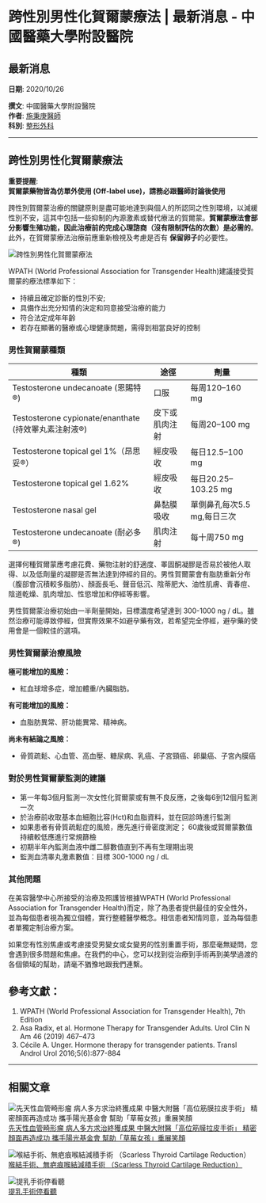 # 跨性別男性化賀爾蒙療法 | 最新消息 - 中國醫藥大學附設醫院

## 最新消息

**日期**: 2020/10/26  

**撰文**: 中國醫藥大學附設醫院  
**作者**: [施秉庚醫師](https://www.cmuh.cmu.edu.tw/Doctor/DoctorInfo?docId=D20827)  
**科別**: [整形外科](https://www.cmuh.cmu.edu.tw/Department/Detail?depid=73)  

---

## 跨性別男性化賀爾蒙療法

**重要提醒**:  
**賀爾蒙藥物皆為仿單外使用 (Off-label use)，請務必跟醫師討論後使用**  

跨性別賀爾蒙治療的關鍵原則是盡可能地達到與個人的所認同之性別環境，以減緩性別不安，這其中包括一些抑制的內源激素或替代療法的賀爾蒙。**賀爾蒙療法會部分影響生殖功能，因此治療前的完成心理諮商（沒有限制評估的次數）是必需的**。此外，在賀爾蒙療法治療前應重新檢視及考慮是否有 **保留卵子**的必要性。

![跨性別男性化賀爾蒙療法](https://www.cmuh.cmu.edu.tw//FileUploads/images/shutterstock_343770689.jpg)

WPATH (World Professional Association for Transgender Health)建議接受賀爾蒙的療法標準如下：

-   持續且確定診斷的性別不安;
-   具備作出充分知情的決定和同意接受治療的能力
-   符合法定成年年齡
-   若存在顯著的醫療或心理健康問題，需得到相當良好的控制

### **男性賀爾蒙種類**

| **種類**                        | **途徑**           | **劑量**                   |
|----------------------------------|-------------------|----------------------------|
| Testosterone undecanoate (恩賜特®) | 口服              | 每周120–160 mg            |
| Testosterone cypionate/enanthate (持效睪丸素注射液®) | 皮下或肌肉注射   | 每周20–100 mg             |
| Testosterone topical gel 1%（昂思妥®） | 經皮吸收         | 每日12.5–100 mg           |
| Testosterone topical gel 1.62%    | 經皮吸收         | 每日20.25–103.25 mg       |
| Testosterone nasal gel             | 鼻黏膜吸收       | 單側鼻孔每次5.5 mg,每日三次 |
| Testosterone undecanoate (耐必多®) | 肌肉注射         | 每十周750 mg              |

選擇何種賀爾蒙應考慮花費、藥物注射的舒適度、睪固酮凝膠是否易於被他人取得、以及低劑量的凝膠是否無法達到停經的目的。男性賀爾蒙會有脂肪重新分布（腹部會沉積較多脂肪）、顏面長毛、聲音低沉、陰蒂肥大、油性肌膚、青春痘、陰道乾燥、肌肉增加、性慾增加和停經等影響。

男性賀爾蒙治療初始由一半劑量開始，目標濃度希望達到 300-1000 ng / dL。雖然治療可能導致停經，但實際效果不如避孕藥有效，若希望完全停經，避孕藥的使用會是一個較佳的選項。

### **男性賀爾蒙治療風險**

**極可能增加的風險：**

- 紅血球增多症，增加體重/內臟脂肪。

**有可能增加的風險：**

- 血脂肪異常、肝功能異常、精神病。

**尚未有結論之風險：**

- 骨質疏鬆、心血管、高血壓、糖尿病、乳癌、子宮頸癌、卵巢癌、子宮內膜癌

### **對於男性賀爾蒙監測的建議**

- 第一年每3個月監測一次女性化賀爾蒙或有無不良反應，之後每6到12個月監測一次
- 於治療前收取基本血細胞比容(Hct)和血脂資料，並在回診時進行監測
- 如果患者有骨質疏鬆症的風險，應先進行骨密度測定； 60歲後或賀爾蒙數值持續較低應進行常規篩檢
- 初期半年內監測血液中雌二醇數值直到不再有生理期出現
- 監測血清睾丸激素數值：目標 300-1000 ng / dL

### **其他問題**

在美容醫學中心所接受的治療及照護皆根據WPATH (World Professional Association for Transgender Health)而定，除了為患者提供最佳的安全性外，並為每個患者視為獨立個體，實行整體醫學概念。相信患者知情同意，並為每個患者單獨定制治療方案。

如果您有性別焦慮或考慮接受男變女或女變男的性別重置手術，那麼毫無疑問，您會遇到很多問題和焦慮。在我們的中心，您可以找到從治療到手術再到美學過渡的各個領域的幫助，請毫不猶豫地跟我們連繫。

## 參考文獻：

1. WPATH (World Professional Association for Transgender Health), 7th Edition
2. Asa Radix, et al. Hormone Therapy for Transgender Adults. Urol Clin N Am 46 (2019) 467–473
3. Cécile A. Unger. Hormone therapy for transgender patients. Transl Androl Urol 2016;5(6):877-884

---

## 相關文章

![先天性血管畸形瘤 病人多方求治終獲成果 中醫大附醫「高位筋膜拉皮手術」 精密顏面再造成功 攜手陽光基金會 幫助「草莓女孩」重展笑顏](https://www.cmuh.cmu.edu.tw/FileUploads/News/20240315_114333.jpg?w=250&h=180&mode=crop&scale=both)  
[先天性血管畸形瘤 病人多方求治終獲成果 中醫大附醫「高位筋膜拉皮手術」 精密顏面再造成功 攜手陽光基金會 幫助「草莓女孩」重展笑顏](https://www.cmuh.cmu.edu.tw/NewsInfo/NewsArticle?no=8700)

![喉結手術、無疤痕喉結減積手術 （Scarless Thyroid Cartilage Reduction）](https://www.cmuh.cmu.edu.tw/FileUploads/News/20220609_203111.jpg?w=250&h=180&mode=crop&scale=both)  
[喉結手術、無疤痕喉結減積手術 （Scarless Thyroid Cartilage Reduction）](https://www.cmuh.cmu.edu.tw/NewsInfo/NewsArticle?no=7945)

![提乳手術停看聽](https://www.cmuh.cmu.edu.tw/FileUploads/News/18.jpg?w=250&h=180&mode=crop&scale=both)  
[提乳手術停看聽](https://www.cmuh.cmu.edu.tw/NewsInfo/NewsArticle?no=7625)